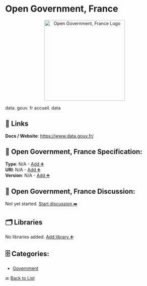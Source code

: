 # Open Government, France
<p align="center">
    <img width="256" src="https://raw.githubusercontent.com/apis-list/apis-list/main/apis/open-government-france/logo_256x256.png" alt="Open Government, France Logo"/>
</p>
data. gouv. fr accueil. data

##  🔗 Links
**Docs / Website**: https://www.data.gouv.fr/

## 🧬 Open Government, France Specification:
**Type**: N/A - [Add ➕](https://github.com/apis-list/apis-list/edit/main/apis.yaml#14090)  
**URI**: N/A - [Add ➕](https://github.com/apis-list/apis-list/edit/main/apis.yaml#14090)  
**Version**: N/A - [Add ➕](https://github.com/apis-list/apis-list/edit/main/apis.yaml#14090)

## 💬 Open Government, France Discussion:
Not yet started. [Start discussion ➡️](https://github.com/apis-list/apis-list/discussions/new)

## 🗂️ Libraries

No libraries added. [Add library ➕](https://github.com/apis-list/apis-list/edit/main/apis.yaml#14090)    


## 🗄️ Categories:
- [Government](https://github.com/apis-list/apis-list#government-)

🔙  [Back to List](https://github.com/apis-list/apis-list)
